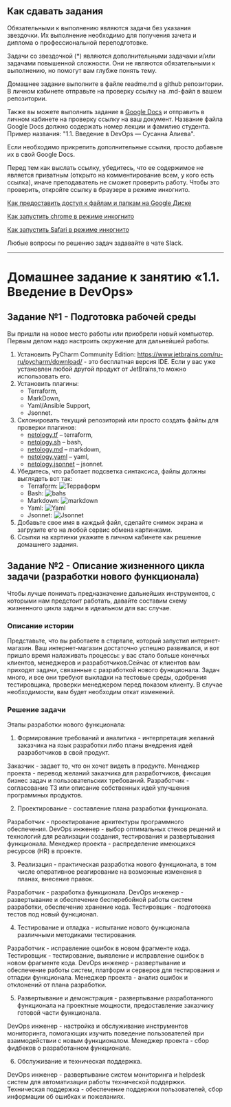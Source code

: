 
## Как сдавать задания

Обязательными к выполнению являются задачи без указания звездочки. Их выполнение необходимо для получения зачета и диплома о профессиональной переподготовке.

Задачи со звездочкой (*) являются дополнительными задачами и/или задачами повышенной сложности. Они не являются обязательными к выполнению, но помогут вам глубже понять тему.

Домашнее задание выполните в файле readme.md в github репозитории. В личном кабинете отправьте на проверку ссылку на .md-файл в вашем репозитории.

Также вы можете выполнить задание в [Google Docs](https://docs.google.com/document/u/0/?tgif=d) и отправить в личном кабинете на проверку ссылку на ваш документ.
Название файла Google Docs должно содержать номер лекции и фамилию студента. Пример названия: "1.1. Введение в DevOps — Сусанна Алиева".

Если необходимо прикрепить дополнительные ссылки, просто добавьте их в свой Google Docs.

Перед тем как выслать ссылку, убедитесь, что ее содержимое не является приватным (открыто на комментирование всем, у кого есть ссылка), иначе преподаватель не сможет проверить работу. Чтобы это проверить, откройте ссылку в браузере в режиме инкогнито.

[Как предоставить доступ к файлам и папкам на Google Диске](https://support.google.com/docs/answer/2494822?hl=ru&co=GENIE.Platform%3DDesktop)

[Как запустить chrome в режиме инкогнито ](https://support.google.com/chrome/answer/95464?co=GENIE.Platform%3DDesktop&hl=ru)

[Как запустить  Safari в режиме инкогнито ](https://support.apple.com/ru-ru/guide/safari/ibrw1069/mac)

Любые вопросы по решению задач задавайте в чате Slack.

---

# Домашнее задание к занятию «1.1. Введение в DevOps»

## Задание №1 - Подготовка рабочей среды

Вы пришли на новое место работы или приобрели новый компьютер.
Первым делом надо настроить окружение для дальнейшей работы. 

1. Установить PyCharm Community Edition: https://www.jetbrains.com/ru-ru/pycharm/download/ - это бесплатная версия IDE. 
Если у вас уже установлен любой другой продукт от JetBrains,то можно использовать его. 
1. Установить плагины:
    - Terraform,
    - MarkDown,
    - Yaml/Ansible Support,
    - Jsonnet.
1. Склонировать текущий репозиторий или просто создать файлы для проверки плагинов:
    - [netology.tf](netology.tf) – terraform,
    - [netology.sh](netology.sh) – bash,
    - [netology.md](netology.md) – markdown, 
    - [netology.yaml](netology.yaml) – yaml,
    - [netology.jsonnet](netology.jsonnet) – jsonnet.
1. Убедитесь, что работает подсветка синтаксиса, файлы должны выглядеть вот так:
    - Terraform: ![Терраформ](img/terraform.png)
    - Bash: ![bahs](img/bash.png)
    - Markdown: ![markdown](img/markdown.png)
    - Yaml: ![Yaml](img/yaml.png)
    - Jsonnet: ![Jsonnet](img/jsonnet.png)
1. Добавьте свое имя в каждый файл, сделайте снимок экрана и загрузите его на любой сервис обмена картинками.
1. Ссылки на картинки укажите в личном кабинете как решение домашнего задания. 

## Задание №2 - Описание жизненного цикла задачи (разработки нового функционала)

Чтобы лучше понимать предназначение дальнейших инструментов, с которыми нам предстоит работать, давайте 
составим схему жизненного цикла задачи в идеальном для вас случае.

### Описание истории

Представьте, что вы работаете в стартапе, который запустил интернет-магазин. Ваш интернет-магазин достаточно успешно развивался, и вот пришло время налаживать процессы: у вас стало больше конечных клиентов, менеджеров и разработчиков.Сейчас от клиентов вам приходят задачи, связанные с разработкой нового функционала. Задач много, и все они требуют выкладки на тестовые среды, одобрения тестировщика, проверки менеджером перед показом клиенту. В случае необходимости, вам будет необходим откат изменений. 

### Решение задачи

Этапы разработки нового функционала:

1) Формирование требований и аналитика - интерпретация желаний заказчика на язык разработки либо планы внедрения идей разработчиков в свой продукт.

Заказчик - задает то, что он хочет видеть в продукте.
Менеджер проекта - перевод желаний заказчика для разработчиков, фиксация бизнес задач и пользовательских требований.
Разработчик - согласование ТЗ или описание собственных идей улучшения программных продуктов.

2) Проектирование - составление плана разработки функционала.

Разработчик - проектирование архитектуры программного обеспечения.
DevOps инженер - выбор оптимальных стеков решений и технологий для реализации создания, тестирования и развертывания функционала.
Менеджер проекта - распределение имеющихся ресурсов (HR) в проекте.

3) Реализация - практическая разработка нового функционала, в том числе оперативное реагирование на возможные изменения в планах, внесение правок.

Разработчик - разработка функционала.
DevOps инженер - развертывание и обеспечение бесперебойной работы систем разработки, обеспечение хранение кода.
Тестировщик - подготовка тестов под новый функционал.

4) Тестирование и отладка - испытание нового функционала различными методиками тестирования.

Разработчик - исправление ошибок в новом фрагменте кода.
Тестировщик - тестирование, выявление и исправление ошибок в новом фрагменте кода.
DevOps инженер - развертывание и обеспечение работы систем, платформ и серверов для тестирования и отладки функционала.
Менеджер проекта - анализ ошибок и отклонений от плана разработки.

5) Развертывание и демонстрация - развертывание разработанного функционала на проектные мощности, предоставление заказчику готовой части функционала.

DevOps инженер - настройка и обслуживание инструментов мониторинга, помогающих изучить поведение пользователей при взаимодействии с новым функционалом.
Менеджер проекта - сбор фидбеков о разработанном функционале.

6) Обслуживание и техническая поддержка.

DevOps инженер - развертывание систем мониторинга и helpdesk систем для автоматизации работы технической поддержки.
Техническая поддержка - обеспечение поддержки пользователей, сбор информации об ошибках и пожеланиях.
	

